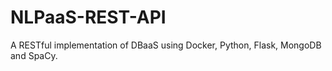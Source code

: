 # NLPaaS-REST-API
 A RESTful implementation of DBaaS using Docker, Python, Flask, MongoDB and SpaCy.
